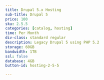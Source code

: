 ```yaml
---
title: Drupal 5.x Hosting
sub-title: Drupal 5
price: 100
sku: 2.5.5
categories: [catalog, hosting]
time: Per Month
div-class: standard regular
description: Legacy Drupal 5 using PHP 5.2
storage: 60GB
bandwidth: 1TB
ssl: false
database: 4GB
button-id: hosting-2-5-5

---
```


